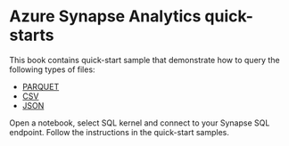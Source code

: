 # Azure Synapse Analytics quick-starts

This book contains quick-start sample that demonstrate how to query the following types of files:
- [PARQUET](parquet.ipynb)
- [CSV](csv.ipynb)
- [JSON](json.ipynb)

Open a notebook, select SQL kernel and connect to your Synapse SQL endpoint. Follow the instructions in the quick-start samples.
